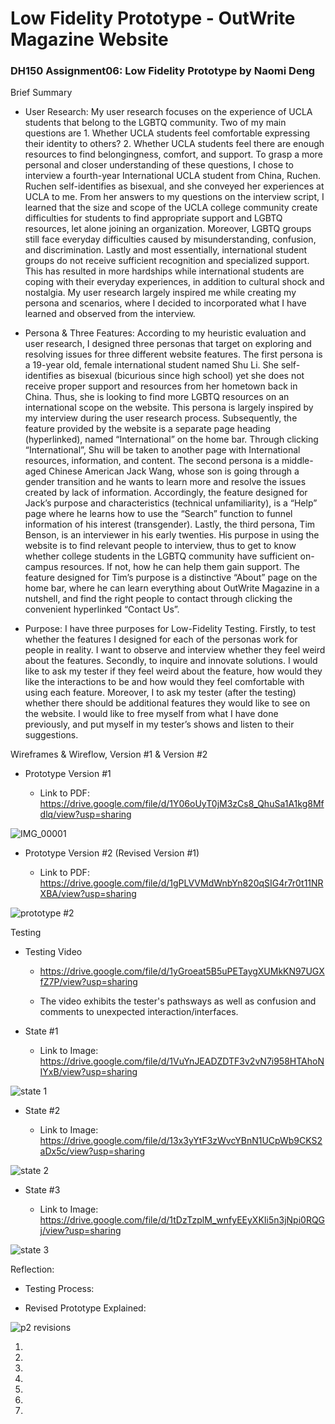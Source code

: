# Low Fidelity Prototype - OutWrite Magazine Website

### DH150 Assignment06: Low Fidelity Prototype by Naomi Deng

Brief Summary

- User Research: My user research focuses on the experience of UCLA students that belong to the LGBTQ community. Two of my main questions are 1. Whether UCLA students feel comfortable expressing their identity to others?  2. Whether UCLA students feel there are enough resources to find belongingness, comfort, and support. To grasp a more personal and closer understanding of these questions, I chose to interview a fourth-year International UCLA student from China, Ruchen. Ruchen self-identifies as bisexual, and she conveyed her experiences at UCLA to me. From her answers to my questions on the interview script, I learned that the size and scope of the UCLA college community create difficulties for students to find appropriate support and LGBTQ resources, let alone joining an organization. Moreover, LGBTQ groups still face everyday difficulties caused by misunderstanding, confusion, and discrimination. Lastly and most essentially, international student groups do not receive sufficient recognition and specialized support. This has resulted in more hardships while international students are coping with their everyday experiences, in addition to cultural shock and nostalgia. My user research largely inspired me while creating my persona and scenarios, where I decided to incorporated what I have learned and observed from the interview. 

- Persona & Three Features: According to my heuristic evaluation and user research, I designed three personas that target on exploring and resolving issues for three different website features. The first persona is a 19-year old, female international student named Shu Li. She self-identifies as bisexual (bicurious since high school) yet she does not receive proper support and resources from her hometown back in China. Thus, she is looking to find more LGBTQ resources on an international scope on the website. This persona is largely inspired by my interview during the user research process.  Subsequently, the feature provided by the website is a separate page heading (hyperlinked), named “International” on the home bar. Through clicking “International”, Shu will be taken to another page with International resources, information, and content. The second persona is a middle-aged Chinese American Jack Wang, whose son is going through a gender transition and he wants to learn more and resolve the issues created by lack of information. Accordingly, the feature designed for Jack’s purpose and characteristics (technical unfamiliarity),  is a “Help” page where he learns how to use the “Search” function to funnel information of his interest (transgender). Lastly, the third persona, Tim Benson, is an interviewer in his early twenties. His purpose in using the website is to find relevant people to interview, thus to get to know whether college students in the LGBTQ community have sufficient on-campus resources. If not, how he can help them gain support. The feature designed for Tim’s purpose is a distinctive “About” page on the home bar, where he can learn everything about OutWrite Magazine in a nutshell, and find the right people to contact through clicking the convenient hyperlinked “Contact Us”. 

- Purpose: I have three purposes for Low-Fidelity Testing. Firstly, to test whether the features I designed for each of the personas work for people in reality. I want to observe and interview whether they feel weird about the features. Secondly, to inquire and innovate solutions. I would like to ask my tester if they feel weird about the feature, how would they like the interactions to be and how would they feel comfortable with using each feature.  Moreover, I to ask my tester (after the testing) whether there should be additional features they would like to see on the website. I would like to free myself from what I have done previously, and put myself in my tester’s shows and listen to their suggestions. 

Wireframes & Wireflow, Version #1 & Version #2 

- Prototype Version #1

  - Link to PDF: https://drive.google.com/file/d/1Y06oUyT0jM3zCs8_QhuSa1A1kg8Mfdlq/view?usp=sharing

![IMG_00001](https://user-images.githubusercontent.com/59623164/74706545-18d4d100-51cc-11ea-9602-6abe35e0e7a2.jpeg)

- Prototype Version #2 (Revised Version #1)

  - Link to PDF: https://drive.google.com/file/d/1gPLVVMdWnbYn820qSIG4r7r0t11NRXBA/view?usp=sharing

![prototype #2](https://user-images.githubusercontent.com/59623164/74706641-5afe1280-51cc-11ea-8bd1-d74673650ddf.jpeg)

Testing

- Testing Video

  - https://drive.google.com/file/d/1yGroeat5B5uPETaygXUMkKN97UGXfZ7P/view?usp=sharing
  
  - The video exhibits the tester's pathsways as well as confusion and comments to unexpected interaction/interfaces. 

- State #1

  - Link to Image: https://drive.google.com/file/d/1VuYnJEADZDTF3v2vN7i958HTAhoNIYxB/view?usp=sharing

![state 1](https://user-images.githubusercontent.com/59623164/74707329-66ead400-51ce-11ea-9bdb-9357b046a4fe.PNG)

- State #2

  - Link to Image: https://drive.google.com/file/d/13x3yYtF3zWvcYBnN1UCpWb9CKS2aDx5c/view?usp=sharing

![state 2](https://user-images.githubusercontent.com/59623164/74707340-7538f000-51ce-11ea-8280-e9f87adcc0c0.PNG)

- State #3

  - Link to Image: https://drive.google.com/file/d/1tDzTzplM_wnfyEEyXKIi5n3jNpi0RQGj/view?usp=sharing

![state 3](https://user-images.githubusercontent.com/59623164/74707357-8124b200-51ce-11ea-86d9-aa3b65ac03bd.PNG)

Reflection: 

- Testing Process: 

- Revised Prototype Explained: 

![p2 revisions](https://user-images.githubusercontent.com/59623164/74707778-a4039600-51cf-11ea-9ce7-800b393c84c2.jpeg)

  1. 
  
  2. 
  
  3.
  
  4.
  
  5.
  
  6.
  
  7.
